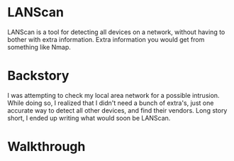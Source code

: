 # LANScan
LANScan is a tool for detecting all devices on a network, without having to bother with extra information. Extra information you would get from something like Nmap.

# Backstory
I was attempting to check my local area network for a possible intrusion. While doing so, I realized that I didn't need a bunch of extra's, just one accurate way to detect all other devices, and find their vendors. Long story short, I ended up writing what would soon be LANScan.

# Walkthrough
